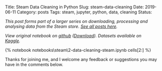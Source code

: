 Title: Steam Data Cleaning in Python
Slug: steam-data-cleaning
Date: 2019-06-11
Category: posts
Tags: steam, jupyter, python, data, cleaning
Status: 

*This post forms part of a larger series on downloading, processing and analysing data from the Steam store. [See all posts here]({tag}steam).*

*View original notebook on [github](https://github.com/nik-davis/steam-data-science-project) ([Download](http://nik-davis.github.io/notebooks/steam/2-data-cleaning-steam.ipynb)). Datasets available on [Kaggle](https://www.kaggle.com/nikdavis/datasets).*

{% notebook notebooks\steam\2-data-cleaning-steam.ipynb cells[2:] %}

Thanks for joining me, and I welcome any feedback or suggestions you may have in the comments below.
